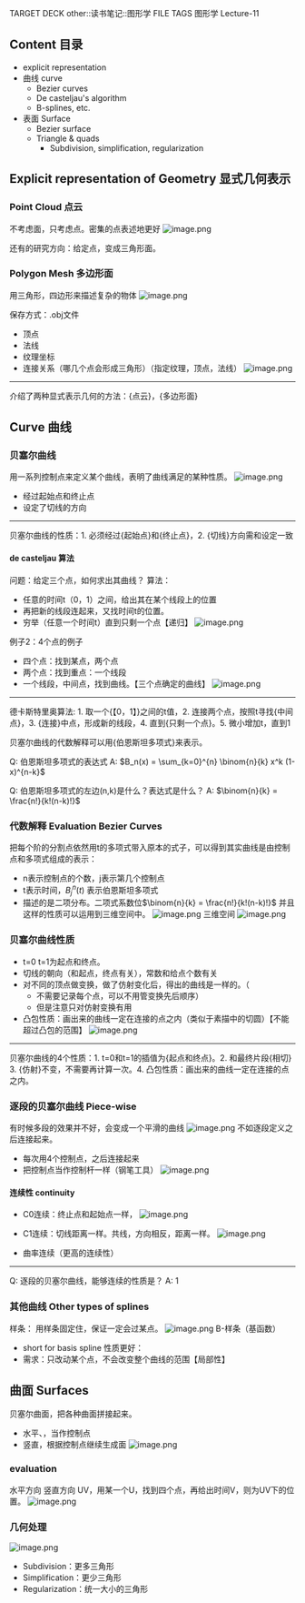 TARGET DECK
other::读书笔记::图形学
FILE TAGS
图形学 Lecture-11
## Content 目录
- explicit representation
- 曲线 curve
	- Bezier curves
	- De casteljau's algorithm
	- B-splines, etc.
- 表面 Surface
	- Bezier surface
	- Triangle & quads
		- Subdivision, simplification, regularization

## Explicit representation of Geometry 显式几何表示

### Point Cloud 点云
不考虑面，只考虑点。密集的点表述地更好
![image.png](https://gitee.com/dontt/picgo-img-bed/raw/master/img/20241024194423.png)

还有的研究方向：给定点，变成三角形面。

### Polygon Mesh 多边形面
用三角形，四边形来描述复杂的物体
![image.png](https://gitee.com/dontt/picgo-img-bed/raw/master/img/20241024194559.png)

保存方式：.obj文件
- 顶点
- 法线
- 纹理坐标
- 连接关系（哪几个点会形成三角形）（指定纹理，顶点，法线）
![image.png](https://gitee.com/dontt/picgo-img-bed/raw/master/img/20241024194834.png)

---

介绍了两种显式表示几何的方法：{点云}，{多边形面}
<!--ID: 1730361816130-->



## Curve 曲线
### 贝塞尔曲线
用一系列控制点来定义某个曲线，表明了曲线满足的某种性质。
![image.png](https://gitee.com/dontt/picgo-img-bed/raw/master/img/20241024195605.png)
- 经过起始点和终止点
- 设定了切线的方向

---

贝塞尔曲线的性质：1. 必须经过{起始点}和{终止点}，2. {切线}方向需和设定一致
<!--ID: 1730361816133-->


#### de casteljau 算法
问题：给定三个点，如何求出其曲线？
算法：
- 任意的时间t（0，1）之间，给出其在某个线段上的位置
- 再把新的线段连起来，又找时间t的位置。
- 穷举（任意一个时间t）直到只剩一个点【递归】
![image.png](https://gitee.com/dontt/picgo-img-bed/raw/master/img/20241024200219.png)

例子2：4个点的例子
- 四个点：找到某点，两个点
- 两个点：找到重点：一个线段
- 一个线段，中间点，找到曲线。【三个点确定的曲线】 
![image.png](https://gitee.com/dontt/picgo-img-bed/raw/master/img/20241024200626.png)

---

德卡斯特里奥算法: 1. 取一个{【0，1】}之间的t值，2. 连接两个点，按照t寻找{中间点}，3. {连接}中点，形成新的线段，4. 直到{只剩一个点}。5. 微小增加t，直到1
<!--ID: 1730361816137-->


贝塞尔曲线的代数解释可以用{伯恩斯坦多项式}来表示。
<!--ID: 1730361816141-->


Q: 伯恩斯坦多项式的表达式
A:  $B_n(x) = \sum_{k=0}^{n} \binom{n}{k} x^k (1-x)^{n-k}$
<!--ID: 1730361816118-->


Q: 伯恩斯坦多项式的左边(n,k)是什么？表达式是什么？
A: $\binom{n}{k} = \frac{n!}{k!(n-k)!}$
<!--ID: 1730361816122-->


### 代数解释 Evaluation Bezier Curves
把每个阶的分割点依然用t的多项式带入原本的式子，可以得到其实曲线是由控制点和多项式组成的表示：
- n表示控制点的个数，j表示第几个控制点
- t表示时间，$B_j^n(t)$ 表示伯恩斯坦多项式
- 描述的是二项分布。二项式系数位$\binom{n}{k} = \frac{n!}{k!(n-k)!}$
并且这样的性质可以运用到三维空间中。
![image.png](https://gitee.com/dontt/picgo-img-bed/raw/master/img/20241024202041.png)
三维空间
![image.png](https://gitee.com/dontt/picgo-img-bed/raw/master/img/20241024203038.png)

### 贝塞尔曲线性质
- t=0 t=1为起点和终点。
- 切线的朝向（和起点，终点有关），常数和给点个数有关
- 对不同的顶点做变换，做了仿射变化后，得出的曲线是一样的。（
	- 不需要记录每个点，可以不用管变换先后顺序）
	- 但是注意只对仿射变换有用
- 凸包性质：画出来的曲线一定在连接的点之内（类似于素描中的切圆）【不能超过凸包的范围】
![image.png](https://gitee.com/dontt/picgo-img-bed/raw/master/img/20241024203915.png)

---

贝塞尔曲线的4个性质：1. t=0和t=1的插值为{起点和终点}。2. 和最终片段{相切} 3. {仿射}不变，不需要再计算一次。4. 凸包性质：画出来的曲线一定在连接的点之内。
<!--ID: 1730361816145-->


### 逐段的贝塞尔曲线 Piece-wise
有时候多段的效果并不好，会变成一个平滑的曲线
![image.png](https://gitee.com/dontt/picgo-img-bed/raw/master/img/20241024205254.png)
不如逐段定义之后连接起来。
- 每次用4个控制点，之后连接起来
- 把控制点当作控制杆一样（钢笔工具）
![image.png](https://gitee.com/dontt/picgo-img-bed/raw/master/img/20241024205324.png)

#### 连续性 continuity
- C0连续：终止点和起始点一样，
![image.png](https://gitee.com/dontt/picgo-img-bed/raw/master/img/20241024210023.png)

- C1连续：切线距离一样。共线，方向相反，距离一样。
![image.png](https://gitee.com/dontt/picgo-img-bed/raw/master/img/20241024210036.png)
- 曲率连续（更高的连续性）

---

Q: 逐段的贝塞尔曲线，能够连续的性质是？
A: 1
<!--ID: 1730361816126-->


### 其他曲线 Other types of splines
样条：
用样条固定住，保证一定会过某点。
![image.png](https://gitee.com/dontt/picgo-img-bed/raw/master/img/20241024210335.png)
B-样条（基函数）
- short for basis spline
性质更好：
- 需求：只改动某个点，不会改变整个曲线的范围【局部性】

## 曲面 Surfaces
贝塞尔曲面，把各种曲面拼接起来。
- 水平、，当作控制点
- 竖直，根据控制点继续生成面
![image.png](https://gitee.com/dontt/picgo-img-bed/raw/master/img/20241024210942.png)
### evaluation
水平方向
竖直方向
UV，用某一个U，找到四个点，再给出时间V，则为UV下的位置。
![image.png](https://gitee.com/dontt/picgo-img-bed/raw/master/img/20241024211125.png)

### 几何处理
![image.png](https://gitee.com/dontt/picgo-img-bed/raw/master/img/20241024211237.png)
- Subdivision：更多三角形
- Simplification：更少三角形
- Regularization：统一大小的三角形